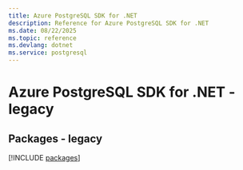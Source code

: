```yaml
---
title: Azure PostgreSQL SDK for .NET
description: Reference for Azure PostgreSQL SDK for .NET
ms.date: 08/22/2025
ms.topic: reference
ms.devlang: dotnet
ms.service: postgresql
---
```

# Azure PostgreSQL SDK for .NET - legacy
## Packages - legacy
[!INCLUDE [packages](postgresql-index.md)]